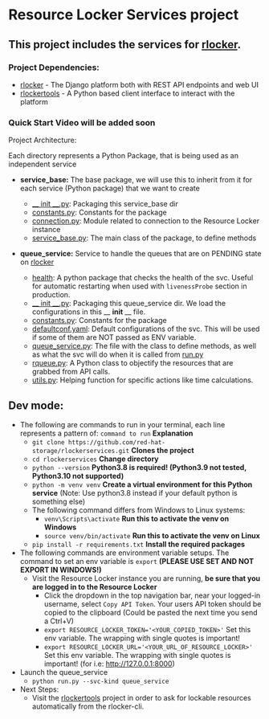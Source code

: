 # Resource Locker Services project
## This project includes the services for [rlocker](https://github.com/red-hat-storage/rlocker).

### Project Dependencies:
 - [rlocker](https://github.com/red-hat-storage/rlocker) - The Django platform both with REST API endpoints and web UI
 - [rlockertools](https://github.com/red-hat-storage/rlockertools) -  A Python based client interface to interact with the platform
 

### Quick Start Video will be added soon

Project Architecture:

Each directory represents a Python Package, that is being used as an independent service
 - __service_base:__ The base package, we will use this to inherit from it for each service (Python package) that we want to create
   - [__ init __.py](service_base/__init__.py): Packaging this service_base dir
   - [constants.py](service_base/constants.py): Constants for the package
   - [connection.py](service_base/connection.py): Module related to connection to the Resource Locker instance
   - [service_base.py](service_base/service_base.py): The main class of the package, to define methods

 - __queue_service:__ Service to handle the queues that are on PENDING state on [rlocker](https://github.com/red-hat-storage/rlocker)
   - [health](queue_service/health): A python package that checks the health of the svc. Useful for automatic restarting when used with `livenessProbe` section in production.
   - [__ init __.py](queue_service/__init__.py): Packaging this queue_service dir. We load the configurations in this __ __init__ __ file.
   - [constants.py](queue_service/constants.py): Constants for the package
   - [defaultconf.yaml](queue_service/defaultconf.yaml): Default configurations of the svc. This will be used if some of them are NOT passed as ENV variable.
   - [queue_service.py](queue_service/queue_service.py): The file with the class to define methods, as well as what the svc will do when it is called from [run.py](run.py)
   - [rqueue.py](queue_service/rqueue.py): A Python class to objectify the resources that are grabbed from API calls.
   - [utils.py](queue_service/utils.py): Helping function for specific actions like time calculations.


## Dev mode:
 - The following are commands to run in your terminal, each line represents a pattern of:   `command to run` __Explanation__
   - `git clone https://github.com/red-hat-storage/rlockerservices.git` __Clones the project__
   - `cd rlockerservices` __Change directory__
   - `python --version` __Python3.8 is required! (Python3.9 not tested, Python3.10 not supported)__
   - `python -m venv venv` __Create a virtual environment for this Python service__ (Note: Use python3.8 instead if your default python is something else)
   - The following command differs from Windows to Linux systems:
     - `venv\Scripts\activate` __Run this to activate the venv on Windows__
     - `source venv/bin/activate` __Run this to activate the venv on Linux__
   - `pip install -r requirements.txt` __Install the required packages__
 - The following commands are environment variable setups. The command to set an env variable is `export` __(PLEASE USE SET AND NOT EXPORT IN WINDOWS!)__
   - Visit the Resource Locker instance you are running, __be sure that you are logged in to the Resource Locker__
     - Click the dropdown in the top navigation bar, near your logged-in username, select `Copy API Token`. Your users API token should be copied to the clipboard (Could be pasted the next time you send a Ctrl+V) 
     - `export RESOURCE_LOCKER_TOKEN='<YOUR_COPIED_TOKEN>'` Set this env variable. The wrapping with single quotes is important!
     - `export RESOURCE_LOCKER_URL='<YOUR_URL_OF_RESOURCE_LOCKER>'` Set this env variable. The wrapping with single quotes is important! (for i.e: http://127.0.0.1:8000)
 - Launch the queue_service
   - `python run.py --svc-kind queue_service`
 - Next Steps:
   - Visit the [rlockertools](https://github.com/red-hat-storage/rlockertools) project in order to ask for lockable resources automatically from the rlocker-cli. 
